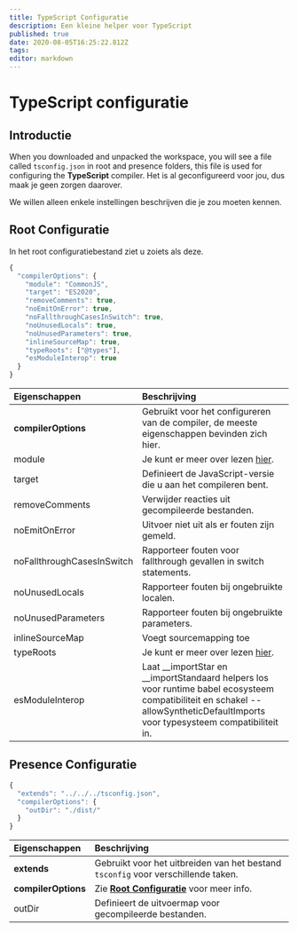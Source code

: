 ```yaml
---
title: TypeScript Configuratie
description: Een kleine helper voor TypeScript
published: true
date: 2020-08-05T16:25:22.812Z
tags:
editor: markdown
---
```


# TypeScript configuratie

## Introductie

When you downloaded and unpacked the workspace, you will see a file called `tsconfig.json` in root and presence folders, this file is used for configuring the **TypeScript** compiler. Het is al geconfigureerd voor jou, dus maak je geen zorgen daarover.

We willen alleen enkele instellingen beschrijven die je zou moeten kennen.

## Root Configuratie

In het root configuratiebestand ziet u zoiets als deze.

```javascript
{
  "compilerOptions": {
    "module": "CommonJS",
    "target": "ES2020",
    "removeComments": true,
    "noEmitOnError": true,
    "noFallthroughCasesInSwitch": true,
    "noUnusedLocals": true,
    "noUnusedParameters": true,
    "inlineSourceMap": true,
    "typeRoots": ["@types"],
    "esModuleInterop": true
  }
}
```

| Eigenschappen              | Beschrijving                                                                                                                                                                        |
|:-------------------------- |:----------------------------------------------------------------------------------------------------------------------------------------------------------------------------------- |
| **compilerOptions**        | Gebruikt voor het configureren van de compiler, de meeste eigenschappen bevinden zich hier.                                                                                         |
| module                     | Je kunt er meer over lezen [hier](https://www.typescriptlang.org/docs/handbook/modules.html).                                                                                       |
| target                     | Definieert de JavaScript-versie die u aan het compileren bent.                                                                                                                      |
| removeComments             | Verwijder reacties uit gecompileerde bestanden.                                                                                                                                     |
| noEmitOnError              | Uitvoer niet uit als er fouten zijn gemeld.                                                                                                                                         |
| noFallthroughCasesInSwitch | Rapporteer fouten voor fallthrough gevallen in switch statements.                                                                                                                   |
| noUnusedLocals             | Rapporteer fouten bij ongebruikte localen.                                                                                                                                          |
| noUnusedParameters         | Rapporteer fouten bij ongebruikte parameters.                                                                                                                                       |
| inlineSourceMap            | Voegt sourcemapping toe                                                                                                                                                             |
| typeRoots                  | Je kunt er meer over lezen [hier](https://www.typescriptlang.org/docs/handbook/tsconfig-json.html#types-typeroots-and-types).                                                       |
| esModuleInterop            | Laat __importStar en __importStandaard helpers los voor runtime babel ecosysteem compatibiliteit en schakel --allowSyntheticDefaultImports voor typesysteem compatibiliteit in. |

## Presence Configuratie

```javascript
{
  "extends": "../../../tsconfig.json",
  "compilerOptions": {
    "outDir": "./dist/"
  }
}
```

| Eigenschappen       | Beschrijving                                                                           |
|:------------------- |:-------------------------------------------------------------------------------------- |
| **extends**         | Gebruikt voor het uitbreiden van het bestand `tsconfig` voor verschillende taken.      |
| **compilerOptions** | Zie [**Root Configuratie**](/dev/presence/tsconfig#root-configuration) voor meer info. |
| outDir              | Definieert de uitvoermap voor gecompileerde bestanden.                                 |
